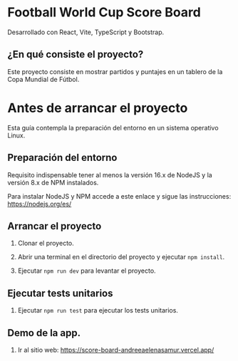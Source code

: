 #  Football World Cup Score Board 
Desarrollado con React, Vite, TypeScript y Bootstrap.

## ¿En qué consiste el proyecto?
Este proyecto consiste en mostrar partidos y puntajes en un tablero de la Copa Mundial de Fútbol.

# Antes de arrancar el proyecto
Esta guía contempla la preparación del entorno en un sistema operativo Linux.

## Preparación del entorno
Requisito indispensable tener al menos la versión 16.x de NodeJS y la versión 8.x de NPM instalados.

Para instalar NodeJS y NPM accede a este enlace y sigue las instrucciones: https://nodejs.org/es/

## Arrancar el proyecto
  1. Clonar el proyecto.
  
  2. Abrir una terminal en el directorio del proyecto y ejecutar `npm install`.
    
  3. Ejecutar `npm run dev` para levantar el proyecto.

## Ejecutar tests unitarios

  1. Ejecutar `npm run test` para ejecutar los tests unitarios.


## Demo de la app.

  1. Ir al sitio web: https://score-board-andreeaelenasamur.vercel.app/
